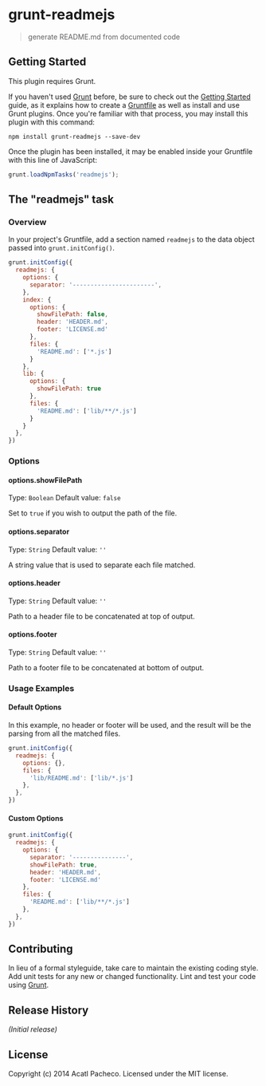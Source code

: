 # grunt-readmejs

> generate README.md from documented code

## Getting Started
This plugin requires Grunt.

If you haven't used [Grunt](http://gruntjs.com/) before, be sure to check out the [Getting Started](http://gruntjs.com/getting-started) guide, as it explains how to create a [Gruntfile](http://gruntjs.com/sample-gruntfile) as well as install and use Grunt plugins. Once you're familiar with that process, you may install this plugin with this command:

```shell
npm install grunt-readmejs --save-dev
```

Once the plugin has been installed, it may be enabled inside your Gruntfile with this line of JavaScript:

```js
grunt.loadNpmTasks('readmejs');
```

## The "readmejs" task

### Overview
In your project's Gruntfile, add a section named `readmejs` to the data object passed into `grunt.initConfig()`.

```js
grunt.initConfig({
  readmejs: {
    options: {
      separator: '-----------------------',
    },
    index: {
      options: {
        showFilePath: false,
        header: 'HEADER.md',
        footer: 'LICENSE.md'
      },
      files: {
        'README.md': ['*.js']
      }
    },
    lib: {
      options: {
        showFilePath: true
      },
      files: {
        'README.md': ['lib/**/*.js']
      }
    }
  },
})
```

### Options

#### options.showFilePath
Type: `Boolean`
Default value: `false`

Set to `true` if you wish to output the path of the file.

#### options.separator
Type: `String`
Default value: `''`

A string value that is used to separate each file matched.

#### options.header
Type: `String`
Default value: `''`

Path to a header file to be concatenated at top of output.

#### options.footer
Type: `String`
Default value: `''`

Path to a footer file to be concatenated at bottom of output.


### Usage Examples

#### Default Options
In this example, no header or footer will be used, and the result will be the parsing from all the matched files.

```js
grunt.initConfig({
  readmejs: {
    options: {},
    files: {
      'lib/README.md': ['lib/*.js']
    },
  },
})
```

#### Custom Options

```js
grunt.initConfig({
  readmejs: {
    options: {
      separator: '---------------',
      showFilePath: true,
      header: 'HEADER.md',
      footer: 'LICENSE.md'
    },
    files: {
      'README.md': ['lib/**/*.js']
    },
  },
})
```

## Contributing
In lieu of a formal styleguide, take care to maintain the existing coding style. Add unit tests for any new or changed functionality. Lint and test your code using [Grunt](http://gruntjs.com/).

## Release History
_(Initial release)_

## License
Copyright (c) 2014 Acatl Pacheco. Licensed under the MIT license.
